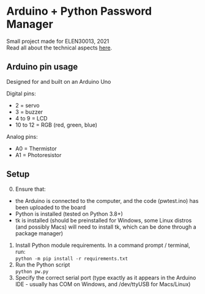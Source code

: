 # Arduino + Python Password Manager  
Small project made for ELEN30013, 2021  
Read all about the technical aspects [here](https://anniequus.com/posts/arduino-password-manager).

## Arduino pin usage  
Designed for and built on an Arduino Uno   

Digital pins:
- 2 = servo
- 3 = buzzer
- 4 to 9 = LCD  
- 10 to 12 = RGB (red, green, blue)

Analog pins:
- A0 = Thermistor  
- A1 = Photoresistor

## Setup  
0. Ensure that:  
- the Arduino is connected to the computer, and the code (pwtest.ino) has been uploaded to the board
- Python is installed (tested on Python 3.8+)  
- tk is installed (should be preinstalled for Windows, some Linux distros (and possibly Macs) will need to install tk, which can be done through a package manager)  
1. Install Python module requirements. In a command prompt / terminal, run:  
`python -m pip install -r requirements.txt`  
2. Run the Python script  
`python pw.py`  
3. Specify the correct serial port (type exactly as it appears in the Arduino IDE - usually has COM on Windows, and /dev/ttyUSB for Macs/Linux)  

